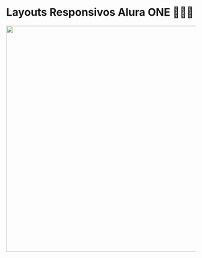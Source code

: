 # Layouts Responsivos Alura ONE 🚀🚀🚀

<img src="https://user-images.githubusercontent.com/23409026/202655638-7e55bf69-3211-4fec-bb21-d97a17169fa5.png" width="600px"> 
